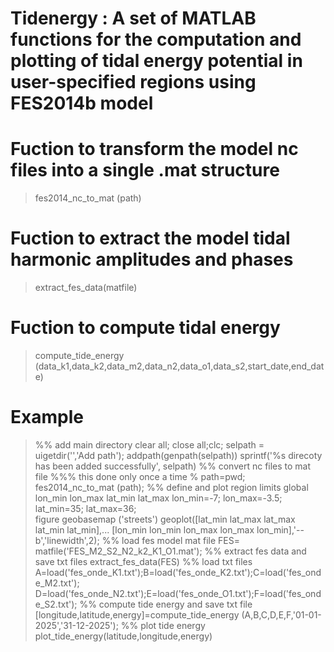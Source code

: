 # Tidenergy : A set of MATLAB functions for the computation and plotting of tidal energy potential in user-specified regions using FES2014b model 

# Fuction to transform the model nc files into a single .mat structure 

> fes2014_nc_to_mat (path)

# Fuction to extract the model tidal harmonic amplitudes and phases

> extract_fes_data(matfile)

# Fuction to compute tidal energy 

> compute_tide_energy (data_k1,data_k2,data_m2,data_n2,data_o1,data_s2,start_date,end_date)

# Example

>%% add main directory
>clear all; close all;clc;
>selpath = uigetdir('','Add path');
>addpath(genpath(selpath))
>sprintf('%s direcoty has been added successfully', selpath)
>%% convert nc files to mat file
>%%% this done only once a time
>% path=pwd; fes2014_nc_to_mat (path); 
>%% define and plot region limits 
>global lon_min lon_max lat_min lat_max
>lon_min=-7; 
>lon_max=-3.5; 
>lat_min=35; 
>lat_max=36;  
>figure
>geobasemap ('streets')
>geoplot([lat_min lat_max lat_max lat_min lat_min],...
>        [lon_min lon_min lon_max lon_max lon_min],'--b','linewidth',2);
>%% load fes model mat file
>FES= matfile('FES_M2_S2_N2_k2_K1_O1.mat'); 
>%% extract fes data and save txt files
>extract_fes_data(FES)
>%% load txt files
>A=load('fes_onde_K1.txt');B=load('fes_onde_K2.txt');C=load('fes_onde_M2.txt');
>D=load('fes_onde_N2.txt');E=load('fes_onde_O1.txt');F=load('fes_onde_S2.txt');
>%% compute tide energy and save txt file
>[longitude,latitude,energy]=compute_tide_energy (A,B,C,D,E,F,'01-01-2025','31-12-2025');
>%% plot tide energy
>plot_tide_energy(latitude,longitude,energy)
